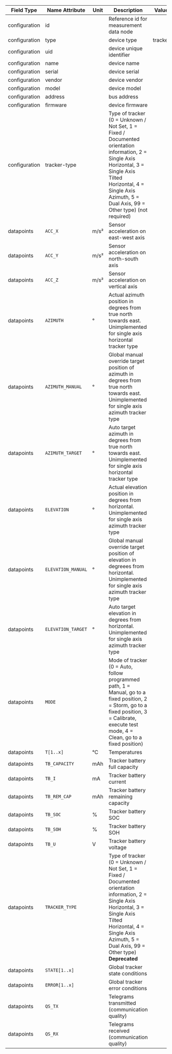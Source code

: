 | Field Type    | Name Attribute     | Unit | Description                                                                                                                                                                                                                    | Value   | Required | Example                        | Version |
|---------------|--------------------|------|--------------------------------------------------------------------------------------------------------------------------------------------------------------------------------------------------------------------------------|---------|----------|--------------------------------|---------|
| configuration | id                 |      | Reference id for measurement data node                                                                                                                                                                                         |         | x        | <device id=“1“ type=“tracker“> | 2.0.1   |
| configuration | type               |      | device type                                                                                                                                                                                                                    | tracker | x        | <device id=“1“ type=“tracker“> | 2.0.1   |
| configuration | uid                |      | device unique identifier                                                                                                                                                                                                       |         | x        | <uid>TRK12345</uid>            | 2.0.1   |
| configuration | name               |      | device name                                                                                                                                                                                                                    |         |          | <name>Tracker A</name>         | 2.0.1   |
| configuration | serial             |      | device serial                                                                                                                                                                                                                  |         |          | <serial>TRK11.22.33</serial>   | 2.0.1   |
| configuration | vendor             |      | device vendor                                                                                                                                                                                                                  |         |          | <vendor>vendor 123</vendor>    | 2.0.1   |
| configuration | model              |      | device model                                                                                                                                                                                                                   |         |          | <model>Model A1.3</model>      | 2.0.1   |
| configuration | address            |      | bus address                                                                                                                                                                                                                    |         |          | <address>1</address>           | 2.0.1   |
| configuration | firmware           |      | device firmware                                                                                                                                                                                                                |         |          | <firmware>1.23.3</firmware>    | 2.0.1   |
| configuration | tracker-type       |      | Type of tracker (0 = Unknown / Not Set, 1 = Fixed / Documented orientation information, 2 = Single Axis Horizontal, 3 = Single Axis Tilted Horizontal, 4 = Single Axis Azimuth, 5 = Dual Axis, 99 = Other type) (not required) |         |          | <tracker-type>1</tracker-type> |         |
| datapoints    | `ACC_X`            | m/s² | Sensor acceleration on east-west axis                                                                                                                                                                                          |         |          |                                |         |
| datapoints    | `ACC_Y`            | m/s² | Sensor acceleration on north-south axis                                                                                                                                                                                        |         |          |                                |         |
| datapoints    | `ACC_Z`            | m/s² | Sensor acceleration on vertical axis                                                                                                                                                                                           |         |          |                                |         |
| datapoints    | `AZIMUTH`          | °    | Actual azimuth position in degrees from true north towards east. Unimplemented for single axis horizontal tracker type                                                                                                         |         |          |                                |         |
| datapoints    | `AZIMUTH_MANUAL`   | °    | Global manual override target position of azimuth in degrees from true north towards east. Unimplemented for single axis azimuth tracker type                                                                                  |         |          |                                |         |
| datapoints    | `AZIMUTH_TARGET`   | °    | Auto target azimuth in degrees from true north towards east. Unimplemented for single axis horizontal tracker type                                                                                                             |         |          |                                |         |
| datapoints    | `ELEVATION`        | °    | Actual elevation position in degrees from horizontal. Unimplemented for single axis azimuth tracker type                                                                                                                       |         |          |                                |         |
| datapoints    | `ELEVATION_MANUAL` | °    | Global manual override target position of elevation in degreees from horizontal. Unimplemented for single axis azimuth tracker type                                                                                            |         |          |                                |         |
| datapoints    | `ELEVATION_TARGET` | °    | Auto target elevation in degrees from horizontal. Unimplemented for single axis azimuth tracker type                                                                                                                           |         |          |                                |         |
| datapoints    | `MODE`             |      | Mode of tracker (0 = Auto, follow programmed path, 1 = Manual, go to a fixed position, 2 = Storm, go to a fixed position, 3 = Calibrate, execute test mode, 4 = Clean, go to a fixed position)                                 |         |          |                                |         |
| datapoints    | `T[1..x]`          | °C   | Temperatures                                                                                                                                                                                                                   |         |          |                                |         |
| datapoints    | `TB_CAPACITY`      | mAh  | Tracker battery full capacity                                                                                                                                                                                                  |         |          |                                |         |
| datapoints    | `TB_I`             | mA   | Tracker battery current                                                                                                                                                                                                        |         |          |                                |         |
| datapoints    | `TB_REM_CAP`       | mAh  | Tracker battery remaining capacity                                                                                                                                                                                             |         |          |                                |         |
| datapoints    | `TB_SOC`           | %    | Tracker battery SOC                                                                                                                                                                                                            |         |          |                                |         |
| datapoints    | `TB_SOH`           | %    | Tracker battery SOH                                                                                                                                                                                                            |         |          |                                |         |
| datapoints    | `TB_U`             | V    | Tracker battery voltage                                                                                                                                                                                                        |         |          |                                |         |
| datapoints    | `TRACKER_TYPE`     |      | Type of tracker (0 = Unknown / Not Set, 1 = Fixed / Documented orientation information, 2 = Single Axis Horizontal, 3 = Single Axis Tilted Horizontal, 4 = Single Axis Azimuth, 5 = Dual Axis, 99 = Other type) **Deprecated** |         |          |                                |         |
| datapoints    | `STATE[1..x]`      |      | Global tracker state conditions	                                                                                                                                                                                               |         |          |                                |         |
| datapoints    | `ERROR[1..x]`      |      | Global tracker error conditions                                                                                                                                                                                                |         |          |                                |         |
| datapoints    | `QS_TX`            |      | Telegrams transmitted (communication quality)                                                                                                                                                                                  |         |          |                                |         |
| datapoints    | `QS_RX`            |      | Telegrams received (communication quality)                                                                                                                                                                                     |         |          |                                |         |
